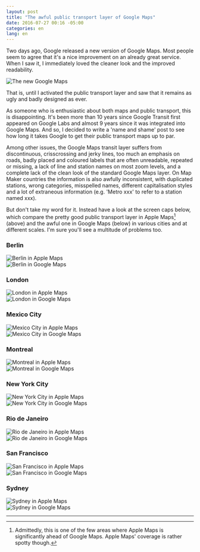 ```yaml
---
layout: post
title: "The awful public transport layer of Google Maps"
date: 2016-07-27 00:16 -05:00
categories: en
lang: en
---
```


Two days ago, Google released a new version of Google Maps. Most people seem to agree that it's a nice improvement on an already great service. When I saw it, I immediately loved the cleaner look and the improved readability.

<img src="{{ site.baseurl }}/img/blog/new-google-maps.png" class="img-responsive center-block" alt="The new Google Maps">

That is, until I activated the public transport layer and saw that it remains as ugly and badly designed as ever.

As someone who is enthusiastic about both maps and public transport, this is disappointing. It's been more than 10 years since Google Transit first appeared on Google Labs and almost 9 years since it was integrated into Google Maps. And so, I decided to write a 'name and shame' post to see how long it takes Google to get their public transport maps up to par.

Among other issues, the Google Maps transit layer suffers from discontinuous, crisscrossing and jerky lines, too much an emphasis on roads, badly placed and coloured labels that are often unreadable, repeated or missing, a lack of line and station names on most zoom levels, and a complete lack of the clean look of the standard Google Maps layer. On Map Maker countries the information is also awfully inconsistent, with duplicated stations, wrong categories, misspelled names, different capitalisation styles and a lot of extraneous information (e.g. 'Metro xxx' to refer to a station named xxx).

But don't take my word for it. Instead have a look at the screen caps below, which compare the pretty good public transport layer in Apple Maps[^1] (above) and the awful one in Google Maps (below) in various cities and at different scales. I'm sure you'll see a multitude of problems too.

### Berlin

<img src="{{ site.baseurl }}/img/blog/berlin-apple.png" class="img-responsive center-block" alt="Berlin in Apple Maps">
<br />
<img src="{{ site.baseurl }}/img/blog/berlin-google.png" class="img-responsive center-block" alt="Berlin in Google Maps">

### London

<img src="{{ site.baseurl }}/img/blog/london-apple.png" class="img-responsive center-block" alt="London in Apple Maps">
<br />
<img src="{{ site.baseurl }}/img/blog/london-google.png" class="img-responsive center-block" alt="London in Google Maps">

### Mexico City

<img src="{{ site.baseurl }}/img/blog/mexico-city-apple.png" class="img-responsive center-block" alt="Mexico City in Apple Maps">
<br />
<img src="{{ site.baseurl }}/img/blog/mexico-city-google.png" class="img-responsive center-block" alt="Mexico City in Google Maps">

### Montreal

<img src="{{ site.baseurl }}/img/blog/montreal-apple.png" class="img-responsive center-block" alt="Montreal in Apple Maps">
<br />
<img src="{{ site.baseurl }}/img/blog/montreal-google.png" class="img-responsive center-block" alt="Montreal in Google Maps">

### New York City

<img src="{{ site.baseurl }}/img/blog/new-york-apple.png" class="img-responsive center-block" alt="New York City in Apple Maps">
<br />
<img src="{{ site.baseurl }}/img/blog/new-york-google.png" class="img-responsive center-block" alt="New York City in Google Maps">

### Rio de Janeiro

<img src="{{ site.baseurl }}/img/blog/rio-apple.png" class="img-responsive center-block" alt="Rio de Janeiro in Apple Maps">
<br />
<img src="{{ site.baseurl }}/img/blog/rio-google.png" class="img-responsive center-block" alt="Rio de Janeiro in Google Maps">

### San Francisco

<img src="{{ site.baseurl }}/img/blog/san-francisco-apple.png" class="img-responsive center-block" alt="San Francisco in Apple Maps">
<br />
<img src="{{ site.baseurl }}/img/blog/san-francisco-google.png" class="img-responsive center-block" alt="San Francisco in Google Maps">

### Sydney

<img src="{{ site.baseurl }}/img/blog/sydney-apple.png" class="img-responsive center-block" alt="Sydney in Apple Maps">
<br />
<img src="{{ site.baseurl }}/img/blog/sydney-google.png" class="img-responsive center-block" alt="Sydney in Google Maps">

----

[^1]: Admittedly, this is one of the few areas where Apple Maps is significantly ahead of Google Maps. Apple Maps' coverage is rather spotty though.